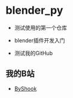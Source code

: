 # blender_py

* 测试使用的第一个仓库

* blender插件开发入门

* 测试我的GitHub

## 我的B站
- [ByShook](https://space.bilibili.com/416583314)